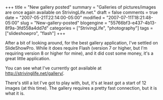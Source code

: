 +++
title = "New gallery posted"
summary = "Galleries of pictures/images are once again available on StrivingLife.net."
draft = false
comments = true
date = "2007-05-21T22:14:00-05:00"
modified = "2007-07-11T18:21:48-05:00"
slug = "New-gallery-posted"
blogengine = "55766bf3-e437-4b13-8f9a-3fd558a4dd7d"
categories = ["StrivingLife", "photography"]
tags = ["slideshowpro", "flash"]
+++

<p>
After a bit of looking around, for the best gallery application, I&#39;ve settled on SlideShowPro. While it does require Flash (version 7 or higher, but I&#39;m requiring version 8 or higher for mine), and it did cost some money, it&#39;s a great little application.<!--more-->
</p>
<p>
You can see what I&#39;ve currently got available at <a href="/gallery/">http://strivinglife.net/gallery/</a>.
</p>
<p>
There&#39;s still a lot I&#39;ve got to play with, but, it&#39;s at least got a start of 12 images (at this time). The gallery requires a pretty fast connection, but it is what it is.
</p>


